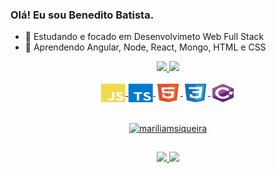 
### Olá! Eu sou Benedito Batista.

- 🔭 Estudando e focado em Desenvolvimeto Web Full Stack
- 🌱 Aprendendo Angular, Node, React, Mongo, HTML e CSS


<div align="center">
  <a href="https://github.com/Benedito80">
  <img height="180em" src="https://github-readme-stats.vercel.app/api?username=Benedito80&show_icons=true&theme=dracula&include_all_commits=true&count_private=true"/>
  <img height="180em" src="https://github-readme-stats.vercel.app/api/top-langs/?username=Benedito80&layout=compact&langs_count=7&theme=dracula"/>
</div>

  <div align="center" style="display: inline_block"><br> 
  <img align="center" alt="Rafa-Js" height="30" width="40" src="https://raw.githubusercontent.com/devicons/devicon/master/icons/javascript/javascript-plain.svg">
  <img align="center" alt="Rafa-Ts" height="30" width="40" src="https://raw.githubusercontent.com/devicons/devicon/master/icons/typescript/typescript-plain.svg">
  <img align="center" alt="Rafa-HTML" height="30" width="40" src="https://raw.githubusercontent.com/devicons/devicon/master/icons/html5/html5-original.svg">
  <img align="center" alt="Rafa-CSS" height="30" width="40" src="https://raw.githubusercontent.com/devicons/devicon/master/icons/css3/css3-original.svg">
  <img align="center" alt="Rafa-Csharp" height="30" width="40" src="https://raw.githubusercontent.com/devicons/devicon/master/icons/csharp/csharp-original.svg"> 
</div>
  
  
 <div align="center"><br>
  <p><img align="center" src="https://github-readme-streak-stats.herokuapp.com/?user=Benedito80" alt="mariliamsiqueira" /></p>
  </a>
</div>
  
  ##
  <div align="center">
  <a href="https://web.whatsapp.com/send?phone=5589988269454" target="_blank"> 
    <img src="https://img.shields.io/badge/WhatsApp-25D366?style=for-the-badge&logo=whatsapp&logoColor=white">
  </a>
   <a href="https://www.linkedin.com/in/benedito-batista-da-costa-63b105213/" target="_blank">
     <img src="https://img.shields.io/badge/-LinkedIn-%230077B5?style=for-the-badge&logo=linkedin&logoColor=white">
  </a>
  </div>
  

   
 
